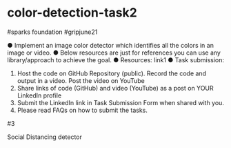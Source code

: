 # color-detection-task2
#sparks foundation 
#gripjune21


● Implement an image color detector which identifies all the colors in an
image or video.
● Below resources are just for references you can use any library/approach
to achieve the goal.
● Resources: link1
● Task submission:
1. Host the code on GitHub Repository (public). Record the code and
output in a video. Post the video on YouTube
2. Share links of code (GitHub) and video (YouTube) as a post on YOUR
LinkedIn profile
3. Submit the LinkedIn link in Task Submission Form when shared with
you.
4. Please read FAQs on how to submit the tasks.

#3

Social Distancing detector
